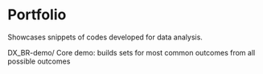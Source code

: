# Portfolio
Showcases snippets of codes developed for data analysis.

DX_BR-demo/
Core demo: builds sets for most common outcomes from all possible outcomes



